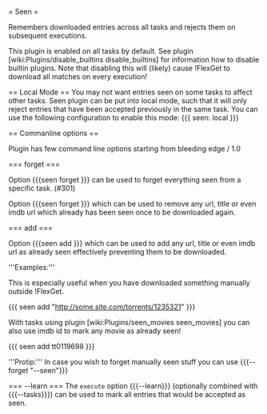 = Seen =

Remembers downloaded entries across all tasks and rejects them on subsequent executions.

This plugin is enabled on all tasks by default. See plugin [wiki:Plugins/disable_builtins disable_builtins] for information how to disable builtin plugins. Note that disabling this will (likely) cause !FlexGet to download all matches on every execution!

== Local Mode ==
You may not want entries seen on some tasks to affect other tasks. Seen plugin can be put into local mode, such that it will only reject entries that have been accepted previously in the same task. You can use the following configuration to enable this mode:
{{{
seen: local
}}}

== Commanline options ==

Plugin has few command line options starting from bleeding edge / 1.0

=== forget ===

Option {{{seen forget <task>}}} can be used to forget everything seen from a specific task. (#301)

Option {{{seen forget <value>}}} which can be used to remove any url, title or even imdb url which already has been seen once to be downloaded again.

=== add ===

Option {{{seen add <value>}}} which can be used to add any url, title or even imdb url as already seen effectively preventing them to be downloaded.

'''Examples:'''

This is especially useful when you have downloaded something manually outside !FlexGet.

{{{
seen add "http://some.site.com/torrents/1235321"
}}}


With tasks using plugin [wiki:Plugins/seen_movies seen_movies] you can also use imdb id to mark any movie as already seen!

{{{
seen add tt0119698
}}}

'''Protip:''' In case you wish to forget manually seen stuff you can use {{{--forget "--seen"}}}

=== --learn ===
The `execute` option {{{--learn}}} (optionally combined with {{{--tasks}}}) can be used to mark all entries that would be accepted as seen.